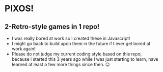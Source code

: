 # PIXOS!

## 2-Retro-style games in 1 repo!
* I was really bored at work so I created these in Javascript!
* I might go back to build upon them in the future if I ever get bored at work again!
* Please do not judge my current coding style based on this repo;
because I started this 3 years ago while I was just starting to learn, have learned at least a few more things since then. 😉
